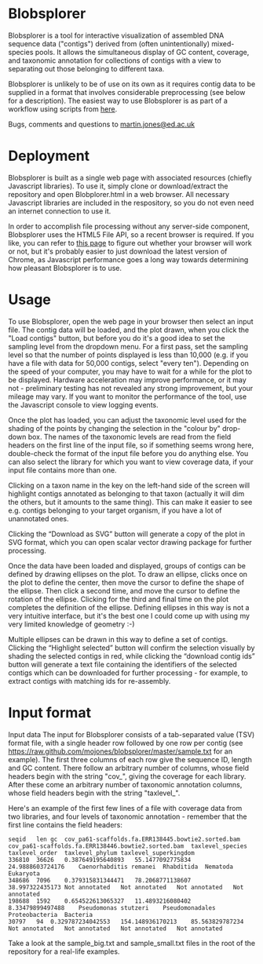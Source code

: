 Blobsplorer
=======

Blobsplorer is a tool for interactive visualization of assembled DNA sequence data ("contigs") derived from (often unintentionally) mixed-species pools. It allows the simultaneous display of GC content, coverage, and taxonomic annotation for collections of contigs with a view to separating out those belonging to different taxa.

Blobsplorer is unlikely to be of use on its own as it requires contig data to be supplied in a format that involves considerable preprocessing (see below for a description). The easiest way to use Blobsplorer is as part of a workflow using scripts from [here](https://github.com/blaxterlab/blobology).

Bugs, comments and questions to martin.jones@ed.ac.uk

Deployment
========
Blobsplorer is built as a single web page with associated resources (chiefly Javascript libraries). To use it, simply clone or download/extract the repository and open Blobplorer.html in a web browser. All necessary Javascript libraries are included in the respository, so you do not even need an internet connection to use it. 

In order to accomplish file processing without any server-side component, Blobsplorer uses the HTML5 File API, so a recent browser is required. If you like, you can refer to [this page](http://caniuse.com/#feat=fileapi) to figure out whether your browser will work or not, but it's probably easier to just download the latest version of Chrome, as Javascript performance goes a long way towards determining how pleasant Blobsplorer is to use. 

Usage
========
To use Blobsplorer, open the web page in your browser then select an input file. The contig data will be loaded, and the plot drawn, when you click the "Load contigs" button, but before you do it's a good idea to set the sampling level from the dropdown menu. For a first pass, set the sampling level so that the number of points displayed is less than 10,000 (e.g. if you have a file with data for 50,000 contigs, select "every ten"). Depending on the speed of your computer, you may have to wait for a while for the plot to be displayed. Hardware acceleration may improve performance, or it may not - preliminary testing has not revealed any strong improvement, but your mileage may vary. If you want to monitor the performance of the tool, use the Javascript console to view logging events. 

Once the plot has loaded, you can adjust the taxonomic level used for the shading of the points by changing the selection in the "colour by" drop-down box. The names of the taxonomic levels are read from the field headers on the first line of the input file, so if something seems wrong here, double-check the format of the input file before you do anything else. You can also select the library for which you want to view coverage data, if your input file contains more than one. 

Clicking on a taxon name in the key on the left-hand side of the screen will highlight contigs annotated as belonging to that taxon (actually it will dim the others, but it amounts to the same thing). This can make it easier to see e.g. contigs belonging to your target organism, if you have a lot of unannotated ones. 

Clicking the “Download as SVG” button will generate a copy of the plot in SVG format, which you can open scalar vector drawing package for further processing.

Once the data have been loaded and displayed, groups of contigs can be defined by drawing ellipses on the plot. To draw an ellipse, clicks once on the plot to define the center, then move the cursor to define the shape of the ellipse. Then click a second time, and move the cursor to define the rotation of the ellipse. Clicking for the third and final time on the plot completes the definition of the ellipse. Defining ellipses in this way is not a very intuitive interface, but it's the best one I could come up with using my very limited knowledge of geometry :-)

Multiple ellipses can be drawn in this way to define a set of contigs. Clicking the “Highlight selected” button will confirm the selection visually by shading the selected contigs in red, while clicking the “download contig ids” button will generate a text file containing the identifiers of the selected contigs which can be downloaded for further processing - for example, to extract contigs with matching ids for re-assembly. 

Input format
================
Input data
The input for Blobsplorer consists of a tab-separated value (TSV) format file, with a single header row followed by one row per contig (see https://raw.github.com/mojones/blobsplorer/master/sample.txt for an example). The first three columns of each row give the sequence ID, length and GC content. There follow an arbitrary number of columns, whose field headers begin with the string "cov_", giving the coverage for each library. After these come an arbitrary number of taxonomic annotation columns, whose field headers begin with the string "taxlevel_". 

Here's an example of the first few lines of a file with coverage data from two libraries, and four levels of taxonomic annotation - remember that the first line contains the field headers:

````
seqid	len	gc	cov_pa61-scaffolds.fa.ERR138445.bowtie2.sorted.bam	cov_pa61-scaffolds.fa.ERR138446.bowtie2.sorted.bam	taxlevel_species	taxlevel_order	taxlevel_phylum	taxlevel_superkingdom
336810	36626	0.387649195640893	55.1477092775834	24.9888603724176	Caenorhabditis remanei	Rhabditida	Nematoda	Eukaryota
348686	7096	0.379315831344471	78.2068771138607	38.997322435173	Not annotated	Not annotated	Not annotated	Not annotated
198688	1592	0.654522613065327	11.4893216080402	8.33479899497488	Pseudomonas stutzeri	Pseudomonadales	Proteobacteria	Bacteria
30797	94	0.329787234042553	154.148936170213	85.563829787234	Not annotated	Not annotated	Not annotated	Not annotated

````

Take a look at the sample_big.txt and sample_small.txt files in the root of the repository for a real-life examples. 



